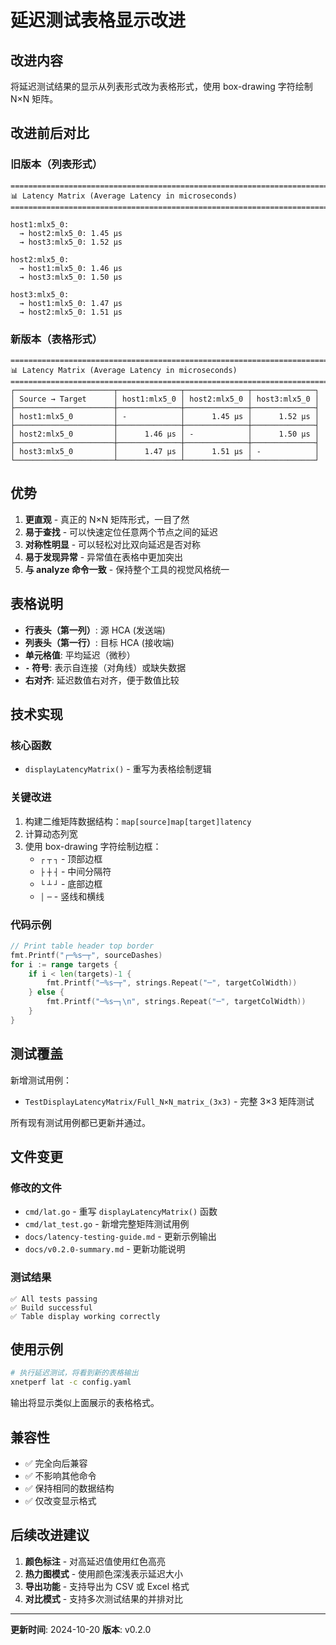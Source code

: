 # 延迟测试表格显示改进

## 改进内容

将延迟测试结果的显示从列表形式改为表格形式，使用 box-drawing 字符绘制 N×N 矩阵。

## 改进前后对比

### 旧版本（列表形式）
```
================================================================================
📊 Latency Matrix (Average Latency in microseconds)
================================================================================

host1:mlx5_0:
  → host2:mlx5_0: 1.45 μs
  → host3:mlx5_0: 1.52 μs

host2:mlx5_0:
  → host1:mlx5_0: 1.46 μs
  → host3:mlx5_0: 1.50 μs

host3:mlx5_0:
  → host1:mlx5_0: 1.47 μs
  → host2:mlx5_0: 1.51 μs
```

### 新版本（表格形式）
```
================================================================================
📊 Latency Matrix (Average Latency in microseconds)
================================================================================
┌──────────────────────┬──────────────┬──────────────┬──────────────┐
│ Source → Target      │ host1:mlx5_0 │ host2:mlx5_0 │ host3:mlx5_0 │
├──────────────────────┼──────────────┼──────────────┼──────────────┤
│ host1:mlx5_0         │ -            │      1.45 μs │      1.52 μs │
├──────────────────────┼──────────────┼──────────────┼──────────────┤
│ host2:mlx5_0         │      1.46 μs │ -            │      1.50 μs │
├──────────────────────┼──────────────┼──────────────┼──────────────┤
│ host3:mlx5_0         │      1.47 μs │      1.51 μs │ -            │
└──────────────────────┴──────────────┴──────────────┴──────────────┘
```

## 优势

1. **更直观** - 真正的 N×N 矩阵形式，一目了然
2. **易于查找** - 可以快速定位任意两个节点之间的延迟
3. **对称性明显** - 可以轻松对比双向延迟是否对称
4. **易于发现异常** - 异常值在表格中更加突出
5. **与 analyze 命令一致** - 保持整个工具的视觉风格统一

## 表格说明

- **行表头（第一列）**: 源 HCA (发送端)
- **列表头（第一行）**: 目标 HCA (接收端)
- **单元格值**: 平均延迟（微秒）
- **`-` 符号**: 表示自连接（对角线）或缺失数据
- **右对齐**: 延迟数值右对齐，便于数值比较

## 技术实现

### 核心函数
- `displayLatencyMatrix()` - 重写为表格绘制逻辑

### 关键改进
1. 构建二维矩阵数据结构：`map[source]map[target]latency`
2. 计算动态列宽
3. 使用 box-drawing 字符绘制边框：
   - `┌` `┬` `┐` - 顶部边框
   - `├` `┼` `┤` - 中间分隔符
   - `└` `┴` `┘` - 底部边框
   - `│` `─` - 竖线和横线

### 代码示例
```go
// Print table header top border
fmt.Printf("┌─%s─┬", sourceDashes)
for i := range targets {
    if i < len(targets)-1 {
        fmt.Printf("─%s─┬", strings.Repeat("─", targetColWidth))
    } else {
        fmt.Printf("─%s─┐\n", strings.Repeat("─", targetColWidth))
    }
}
```

## 测试覆盖

新增测试用例：
- `TestDisplayLatencyMatrix/Full_N×N_matrix_(3x3)` - 完整 3×3 矩阵测试

所有现有测试用例都已更新并通过。

## 文件变更

### 修改的文件
- `cmd/lat.go` - 重写 `displayLatencyMatrix()` 函数
- `cmd/lat_test.go` - 新增完整矩阵测试用例
- `docs/latency-testing-guide.md` - 更新示例输出
- `docs/v0.2.0-summary.md` - 更新功能说明

### 测试结果
```
✅ All tests passing
✅ Build successful
✅ Table display working correctly
```

## 使用示例

```bash
# 执行延迟测试，将看到新的表格输出
xnetperf lat -c config.yaml
```

输出将显示类似上面展示的表格格式。

## 兼容性

- ✅ 完全向后兼容
- ✅ 不影响其他命令
- ✅ 保持相同的数据结构
- ✅ 仅改变显示格式

## 后续改进建议

1. **颜色标注** - 对高延迟值使用红色高亮
2. **热力图模式** - 使用颜色深浅表示延迟大小
3. **导出功能** - 支持导出为 CSV 或 Excel 格式
4. **对比模式** - 支持多次测试结果的并排对比

---
**更新时间**: 2024-10-20
**版本**: v0.2.0
